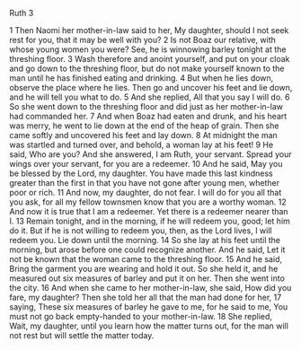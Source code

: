 Ruth 3

1	Then Naomi her mother-in-law said to her, My daughter, should I not seek rest for you, that it may be well with you?
2	Is not Boaz our relative, with whose young women you were? See, he is winnowing barley tonight at the threshing floor.
3	Wash therefore and anoint yourself, and put on your cloak and go down to the threshing floor, but do not make yourself known to the man until he has finished eating and drinking.
4	But when he lies down, observe the place where he lies. Then go and uncover his feet and lie down, and he will tell you what to do.
5	And she replied, All that you say I will do.
6	So she went down to the threshing floor and did just as her mother-in-law had commanded her.
7	And when Boaz had eaten and drunk, and his heart was merry, he went to lie down at the end of the heap of grain. Then she came softly and uncovered his feet and lay down.
8	At midnight the man was startled and turned over, and behold, a woman lay at his feet!
9	He said, Who are you? And she answered, I am Ruth, your servant. Spread your wings over your servant, for you are a redeemer.
10	And he said, May you be blessed by the Lord, my daughter. You have made this last kindness greater than the first in that you have not gone after young men, whether poor or rich.
11	And now, my daughter, do not fear. I will do for you all that you ask, for all my fellow townsmen know that you are a worthy woman.
12	And now it is true that I am a redeemer. Yet there is a redeemer nearer than I.
13	Remain tonight, and in the morning, if he will redeem you, good; let him do it. But if he is not willing to redeem you, then, as the Lord lives, I will redeem you. Lie down until the morning.
14	So she lay at his feet until the morning, but arose before one could recognize another. And he said, Let it not be known that the woman came to the threshing floor.
15	And he said, Bring the garment you are wearing and hold it out. So she held it, and he measured out six measures of barley and put it on her. Then she went into the city.
16	And when she came to her mother-in-law, she said, How did you fare, my daughter? Then she told her all that the man had done for her,
17	saying, These six measures of barley he gave to me, for he said to me, You must not go back empty-handed to your mother-in-law.
18	She replied, Wait, my daughter, until you learn how the matter turns out, for the man will not rest but will settle the matter today.

